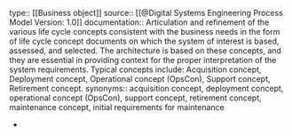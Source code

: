 type:: [[Business object]]
source:: [[@Digital Systems Engineering Process Model Version: 1.0]]
documentation:: Articulation and refinement of the various life cycle concepts consistent with the business needs in the form of life cycle concept documents on which the system of interest is based, assessed, and selected. The architecture is based on these concepts, and they are essential in providing context for the proper interpretation of the system requirements. Typical concepts include: Acquisition concept, Deployment concept, Operational concept (OpsCon), Support concept, Retirement concept.
synonyms:: acquisition concept, deployment concept, operational concept (OpsCon), support concept, retirement concept, maintenance concept, initial requirements for maintenance

-
